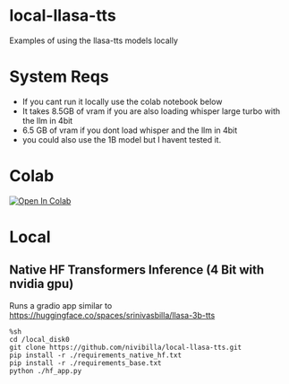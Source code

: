 # local-llasa-tts
Examples of using the llasa-tts models locally

# System Reqs
- If you cant run it locally use the colab notebook below
- It takes 8.5GB of vram if you are also loading whisper large turbo with the llm in 4bit
- 6.5 GB of vram if you dont load whisper and the llm in 4bit
- you could also use the 1B model but I havent tested it.

# Colab
<a href="https://colab.research.google.com/github/nivibilla/local-llasa-tts/blob/main/colab_notebook_4bit.ipynb" target="_parent"><img src="https://colab.research.google.com/assets/colab-badge.svg" alt="Open In Colab"/></a>

# Local

## Native HF Transformers Inference (4 Bit with nvidia gpu)
Runs a gradio app similar to https://huggingface.co/spaces/srinivasbilla/llasa-3b-tts
```
%sh
cd /local_disk0
git clone https://github.com/nivibilla/local-llasa-tts.git
pip install -r ./requirements_native_hf.txt
pip install -r ./requirements_base.txt
python ./hf_app.py
```
